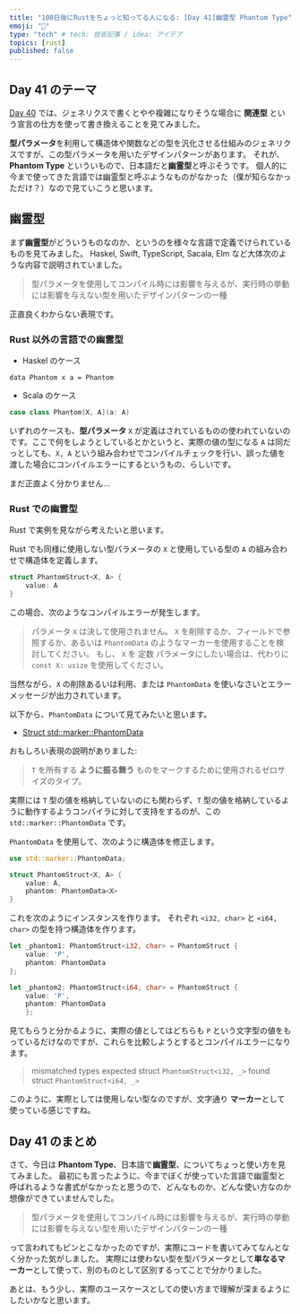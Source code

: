 ```yaml
---
title: "100日後にRustをちょっと知ってる人になる: [Day 41]幽霊型 Phantom Type"
emoji: "🦀"
type: "tech" # tech: 技術記事 / idea: アイデア
topics: [rust]
published: false
---
```

## Day 41 のテーマ

[Day 40](https://zenn.dev/shinyay/articles/hello-rust-day040) では、ジェネリクスで書くとやや複雑になりそうな場合に **関連型** という宣言の仕方を使って書き換えることを見てみました。

**型パラメータ**を利用して構造体や関数などの型を汎化させる仕組みのジェネリクスですが、この型パラメータを用いたデザインパターンがあります。
それが、**Phantom Type** といういもので、日本語だと**幽霊型**と呼ぶそうです。
個人的に今まで使ってきた言語では幽霊型と呼ぶようなものがなかった（僕が知らなかっただけ？）なので見ていこうと思います。

## 幽霊型

まず**幽霊型**がどういうものなのか、というのを様々な言語で定義でけられているものを見てみました。
Haskel, Swift, TypeScript, Sacala, Elm など大体次のような内容で説明されていました。

> 型パラメータを使用してコンパイル時には影響を与えるが、実行時の挙動には影響を与えない型を用いたデザインパターンの一種

正直良くわからない表現です。

### Rust 以外の言語での幽霊型

- Haskel のケース

```haskel
data Phantom x a = Phantom
```

- Scala のケース

```scala
case class Phantom[X, A](a: A)
```

いずれのケースも、**型パラメータ** `X` が定義はされているものの使われていないのです。ここで何をしようとしているとかというと、実際の値の型になる `A` は同だっとしても、`X, A` という組み合わせでコンパイルチェックを行い、誤った値を渡した場合にコンパイルエラーにするというもの、らしいです。

まだ正直よく分かりません…

### Rust での幽霊型

Rust で実例を見ながら考えたいと思います。

Rust でも同様に使用しない型パラメータの `X` と使用している型の `A` の組み合わせで構造体を定義します。

```rust
struct PhantomStruct<X, A> {
    value: A
}
```

この場合、次のようなコンパイルエラーが発生します。

>パラメータ `X` は決して使用されません。
>`X` を削除するか、フィールドで参照するか、あるいは `PhantomData` のようなマーカーを使用することを検討してください。
>もし、 `X` を 定数 パラメータにしたい場合は、代わりに `const X: usize` を使用してください。

当然ながら、`X` の削除あるいは利用、または `PhantomData` を使いなさいとエラーメッセージが出力されています。

以下から、`PhantomData` について見てみたいと思います。

- [Struct std::marker::PhantomData](https://doc.rust-lang.org/std/marker/struct.PhantomData.html)

おもしろい表現の説明がありました:

> `T` を所有する **ように振る舞う** ものをマークするために使用されるゼロサイズのタイプ。

実際には `T` 型の値を格納していないのにも関わらず、`T` 型の値を格納しているように動作するようコンパイラに対して支持をするのが、この `std::marker::PhantomData` です。

`PhantomData` を使用して、次のように構造体を修正します。

```rust
use std::marker::PhantomData;

struct PhantomStruct<X, A> {
    value: A,
    phantom: PhantomData<X>
}
```

これを次のようにインスタンスを作ります。
それぞれ `<i32, char>` と `<i64, char>` の型を持つ構造体を作ります。

```rust
let _phantom1: PhantomStruct<i32, char> = PhantomStruct {
    value: 'P', 
    phantom: PhantomData
};

let _phantom2: PhantomStruct<i64, char> = PhantomStruct {
    value: 'P', 
    phantom: PhantomData
    };
```

見てもらうと分かるように、実際の値としてはどちらも `P` という文字型の値をもっているだけなのですが、これらを比較しようとするとコンパイルエラーになります。

>mismatched types
>expected struct `PhantomStruct<i32, _>`
>   found struct `PhantomStruct<i64, _>`

このように、実際としては使用しない型なのですが、文字通り **マーカー**として使っている感じですね。

## Day 41 のまとめ

さて、今日は **Phantom Type**、日本語で**幽霊型**、についてちょっと使い方を見てみました。
最初にも言ったように、今までぼくが使っていた言語で幽霊型と呼ばれるような書式がなかったと思うので、どんなものか、どんな使い方なのか想像ができていませんでした。

> 型パラメータを使用してコンパイル時には影響を与えるが、実行時の挙動には影響を与えない型を用いたデザインパターンの一種

って言われてもピンとこなかったのですが、実際にコードを書いてみてなんとなく分かった気がしました。
実際には使わない型を型パラメータとして**単なるマーカー**として使って、別のものとして区別するってことで分かりました。

あとは、もう少し、実際のユースケースとしての使い方まで理解が深まるようにしたいかなと思います。
